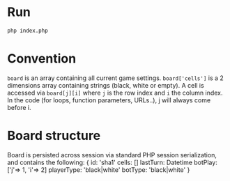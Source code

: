 # Run
```bash
php index.php
```

# Convention
`board` is an array containing all current game settings. `board['cells']` is a 2 dimensions array containing strings (black, white or empty).
A cell is accessed via `board[j][i]` where `j` is the row index and `i` the column index.
In the code (for loops, function parameters, URLs..), j will always come before i.

# Board structure
Board is persisted across session via standard PHP session serialization, and contains the following:
{
  id: 'sha1'
  cells: []
  lastTurn: Datetime
  botPlay: ['j'=> 1, 'i'=> 2]
  playerType: 'black|white'
  botType: 'black|white'
}
